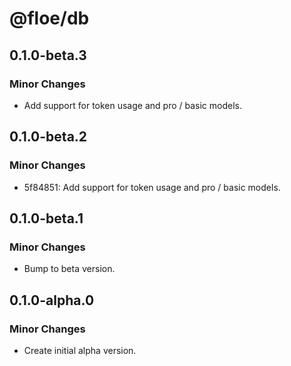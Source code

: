 # @floe/db

## 0.1.0-beta.3

### Minor Changes

- Add support for token usage and pro / basic models.

## 0.1.0-beta.2

### Minor Changes

- 5f84851: Add support for token usage and pro / basic models.

## 0.1.0-beta.1

### Minor Changes

- Bump to beta version.

## 0.1.0-alpha.0

### Minor Changes

- Create initial alpha version.
